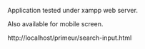 Application tested under xampp web server.

Also available for mobile screen.

http://localhost/primeur/search-input.html
